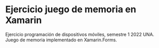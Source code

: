 # Ejercicio juego de memoria en Xamarin

Ejercicio programación de dispositivos móviles, semestre 1 2022 UNA.
Juego de memoria implementado en Xamarin.Forms.
